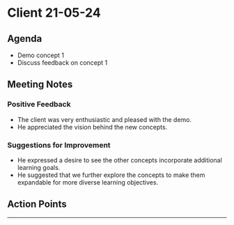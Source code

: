 # Client 21-05-24

## Agenda

- Demo concept 1
- Discuss feedback on concept 1

## Meeting Notes

### Positive Feedback
- The client was very enthusiastic and pleased with the demo.
- He appreciated the vision behind the new concepts.

### Suggestions for Improvement
- He expressed a desire to see the other concepts incorporate additional learning goals.
- He suggested that we further explore the concepts to make them expandable for more diverse learning objectives.

## Action Points

---
